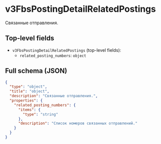 # v3FbsPostingDetailRelatedPostings

Связанные отправления.

## Top-level fields
- `v3FbsPostingDetailRelatedPostings` (top-level fields):
  - `related_posting_numbers`: `object`

## Full schema (JSON)
```json
{
  "type": "object",
  "title": "object",
  "description": "Связанные отправления.",
  "properties": {
    "related_posting_numbers": {
      "items": {
        "type": "string"
      },
      "description": "Список номеров связанных отправлений."
    }
  }
}
```
